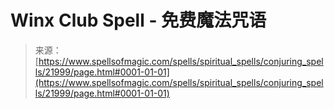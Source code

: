 <!--yml

category: 未分类

date: 2024-06-12 19:05:59

-->

# Winx Club Spell - 免费魔法咒语

> 来源：[https://www.spellsofmagic.com/spells/spiritual_spells/conjuring_spells/21999/page.html#0001-01-01](https://www.spellsofmagic.com/spells/spiritual_spells/conjuring_spells/21999/page.html#0001-01-01)
